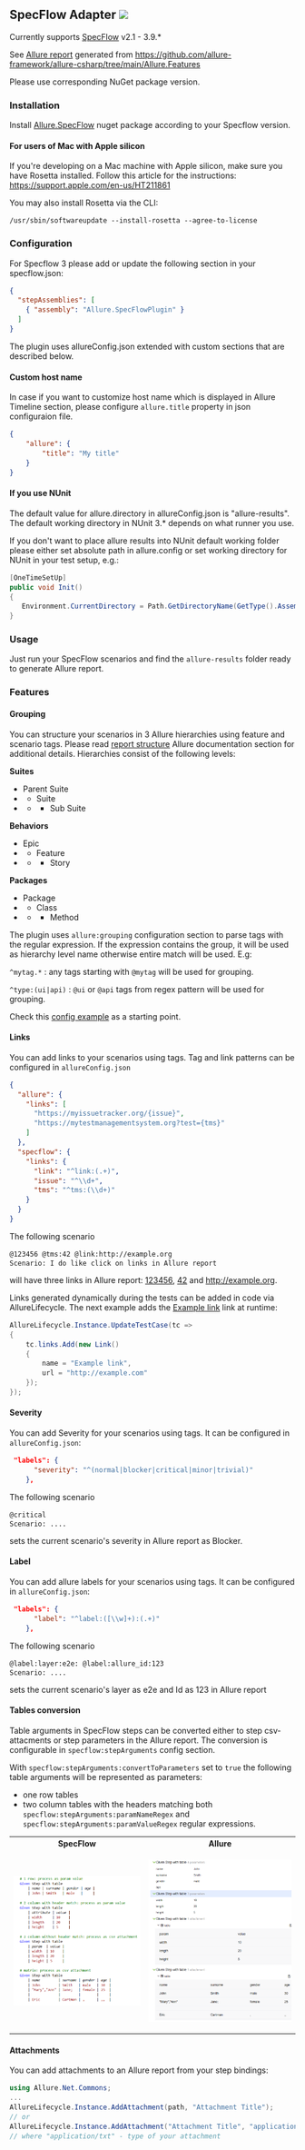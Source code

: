 ## SpecFlow Adapter  [![](http://img.shields.io/nuget/vpre/Allure.SpecFlow.svg?style=flat)](https://www.nuget.org/packages/Allure.SpecFlow)

Currently supports [SpecFlow](http://specflow.org/) v2.1 - 3.9.*

See [Allure report](https://allure-secondary.z23.web.core.windows.net/)
generated from https://github.com/allure-framework/allure-csharp/tree/main/Allure.Features

Please use corresponding NuGet package version.

### Installation

Install  [Allure.SpecFlow](https://www.nuget.org/packages/Allure.SpecFlow)
nuget package according to your Specflow version.

#### For users of Mac with Apple silicon

If you're developing on a Mac machine with Apple silicon, make sure you have
Rosetta installed. Follow this article for the instructions:
https://support.apple.com/en-us/HT211861

You may also install Rosetta via the CLI:

```shell
/usr/sbin/softwareupdate --install-rosetta --agree-to-license
```

### Configuration

For Specflow 3 please add or update the following section in your specflow.json:

```json      
{
  "stepAssemblies": [
    { "assembly": "Allure.SpecFlowPlugin" }
  ]
}
```

The plugin uses allureConfig.json extended with custom sections that are
described below.

#### Custom host name

In case if you want to customize host name which is displayed in Allure Timeline
section, please configure `allure.title` property in json configuraion file.

```json
{
    "allure": {
        "title": "My title"
    }
}
```

#### If you use NUnit

The default value for allure.directory in allureConfig.json is "allure-results".
The default working directory in NUnit 3.* depends on what runner you use.

If you don't want to place allure results into NUnit default working folder
please either set absolute path in allure.config or set working directory for
NUnit in your test setup, e.g.:

``` csharp
[OneTimeSetUp]
public void Init()
{
   Environment.CurrentDirectory = Path.GetDirectoryName(GetType().Assembly.Location);
}
```

### Usage

Just run your SpecFlow scenarios and find the `allure-results` folder ready to
generate Allure report.

### Features

#### Grouping

You can structure your scenarios in 3 Allure hierarchies using feature and
scenario tags.
Please read [report structure](https://docs.qameta.io/allure/latest/#_report_structure)
Allure documentation section for additional details. Hierarchies consist of
the following levels:

**Suites**
* Parent Suite
* * Suite
* * * Sub Suite

**Behaviors**
* Epic
* * Feature
* * * Story

**Packages**
* Package
* * Class
* * * Method

The plugin uses `allure:grouping` configuration section to parse tags with the
regular expression. If the expression contains the group, it will be used as
hierarchy level name otherwise entire match will be used. E.g:

`^mytag.*` : any tags starting with `@mytag` will be used for grouping.

`^type:(ui|api)` : `@ui` or `@api` tags from regex pattern will be used for
grouping.

Check this [config example](https://github.com/allure-framework/allure-csharp/blob/main/Tests.SpecRun/allureConfig.json)
as a starting point.

#### Links
You can add links to your scenarios using tags. Tag and link patterns can be
configured in `allureConfig.json`

``` json
{
  "allure": {
    "links": [
      "https://myissuetracker.org/{issue}",
      "https://mytestmanagementsystem.org?test={tms}"
    ]
  },
  "specflow": {
    "links": {
      "link": "^link:(.+)",
      "issue": "^\\d+",
      "tms": "^tms:(\\d+)"
    }
  }
}
```

The following scenario

``` cucumber
@123456 @tms:42 @link:http://example.org 
Scenario: I do like click on links in Allure report 
```

will have three links in Allure report:
[123456](https://myissuetracker.org/123456),
[42](https://mytestmanagementsystem.org?test=tms-42) and http://example.org.

Links generated dynamically during the tests can be added in code via
AllureLifecycle. The next example adds the [Example link](http://example.com)
link at runtime:

``` c#
AllureLifecycle.Instance.UpdateTestCase(tc =>
{
    tc.links.Add(new Link()
    {
        name = "Example link",
        url = "http://example.com"
    });
});
```

#### Severity
You can add Severity for your scenarios using tags. It can be configured in
`allureConfig.json`:

``` json
 "labels": {
      "severity": "^(normal|blocker|critical|minor|trivial)"
    },
```

The following scenario

``` cucumber
@critical
Scenario: ....
```

sets the current scenario's severity in Allure report as Blocker.

#### Label

You can add allure labels for your scenarios using tags. It can be configured
in `allureConfig.json`:

``` json
 "labels": {
      "label": "^label:([\\w]+):(.+)"
    },
```

The following scenario

``` cucumber
@label:layer:e2e: @label:allure_id:123
Scenario: ....
```

sets the current scenario's layer as e2e and Id as 123 in Allure report

#### Tables conversion

Table arguments in SpecFlow steps can be converted either to step
csv-attacments or step parameters in the Allure report. The conversion is
configurable in `specflow:stepArguments` config section.

With `specflow:stepArguments:convertToParameters` set to `true` the following
table arguments will be represented as parameters:

* one row tables
* two column tables with the headers matching both
  `specflow:stepArguments:paramNameRegex` and
  `specflow:stepArguments:paramValueRegex` regular expressions.

<table>
<th>SpecFlow</th>
<th>Allure</th>
<tr>
<td>

![](https://github.com/allure-framework/allure-csharp/blob/main/img/wiki-step-all.PNG)

</td>
<td>

![](https://github.com/allure-framework/allure-csharp/blob/main/img/allure-step-all.PNG)

</td>
</tr>
</table>

#### Attachments

You can add attachments to an Allure report from your step bindings:

```csharp
using Allure.Net.Commons;
...
AllureLifecycle.Instance.AddAttachment(path, "Attachment Title");
// or
AllureLifecycle.Instance.AddAttachment("Attachment Title", "application/txt", "path");
// where "application/txt" - type of your attachment
```
